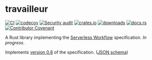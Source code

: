 # travailleur

[![CI](https://github.com/clechasseur/travailleur/actions/workflows/ci.yml/badge.svg?branch=main&event=push)](https://github.com/clechasseur/travailleur/actions/workflows/ci.yml) [![codecov](https://codecov.io/gh/clechasseur/travailleur/branch/main/graph/badge.svg?token=FPZdAtmsQi)](https://codecov.io/gh/clechasseur/travailleur) [![Security audit](https://github.com/clechasseur/travailleur/actions/workflows/audit-check.yml/badge.svg?branch=main)](https://github.com/clechasseur/travailleur/actions/workflows/audit-check.yml) [![crates.io](https://img.shields.io/crates/v/travailleur-clp.svg)](https://crates.io/crates/travailleur-clp) [![downloads](https://img.shields.io/crates/d/travailleur-clp.svg)](https://crates.io/crates/travailleur-clp) [![docs.rs](https://img.shields.io/badge/docs-latest-blue.svg)](https://docs.rs/travailleur-clp) [![Contributor Covenant](https://img.shields.io/badge/Contributor%20Covenant-2.1-4baaaa.svg)](CODE_OF_CONDUCT.md)

A Rust library implementing the [Serverless Workflow](https://serverlessworkflow.io/) specification.
_In progress_.

Implements [version 0.8](https://github.com/serverlessworkflow/specification/blob/v0.8/specification.md) of the specification. ([JSON schema](https://github.com/serverlessworkflow/specification/blob/v0.8/schema/workflow.json))
